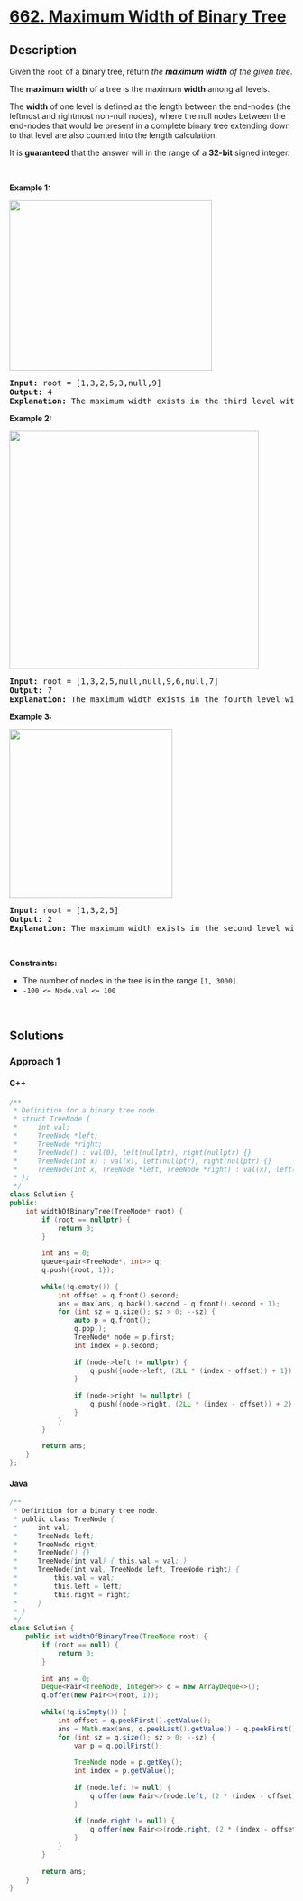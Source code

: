 # [662. Maximum Width of Binary Tree](https://leetcode.com/problems/maximum-width-of-binary-tree)

## Description

<p>Given the <code>root</code> of a binary tree, return <em>the <strong>maximum width</strong> of the given tree</em>.</p>

<p>The <strong>maximum width</strong> of a tree is the maximum <strong>width</strong> among all levels.</p>

<p>The <strong>width</strong> of one level is defined as the length between the end-nodes (the leftmost and rightmost non-null nodes), where the null nodes between the end-nodes that would be present in a complete binary tree extending down to that level are also counted into the length calculation.</p>

<p>It is <strong>guaranteed</strong> that the answer will in the range of a <strong>32-bit</strong> signed integer.</p>
<p>&nbsp;</p>

<p><strong class="example">Example 1:</strong></p>
<img alt="" src="https://fastly.jsdelivr.net/gh/doocs/leetcode@main/solution/0600-0699/0662.Maximum%20Width%20of%20Binary%20Tree/images/width1-tree.jpg" style="width: 359px; height: 302px;" />
<pre>
<strong>Input:</strong> root = [1,3,2,5,3,null,9]
<strong>Output:</strong> 4
<strong>Explanation:</strong> The maximum width exists in the third level with length 4 (5,3,null,9).
</pre>

<p><strong class="example">Example 2:</strong></p>
<img alt="" src="https://fastly.jsdelivr.net/gh/doocs/leetcode@main/solution/0600-0699/0662.Maximum%20Width%20of%20Binary%20Tree/images/maximum-width-of-binary-tree-v3.jpg" style="width: 442px; height: 422px;" />
<pre>
<strong>Input:</strong> root = [1,3,2,5,null,null,9,6,null,7]
<strong>Output:</strong> 7
<strong>Explanation:</strong> The maximum width exists in the fourth level with length 7 (6,null,null,null,null,null,7).
</pre>

<p><strong class="example">Example 3:</strong></p>
<img alt="" src="https://fastly.jsdelivr.net/gh/doocs/leetcode@main/solution/0600-0699/0662.Maximum%20Width%20of%20Binary%20Tree/images/width3-tree.jpg" style="width: 289px; height: 299px;" />
<pre>
<strong>Input:</strong> root = [1,3,2,5]
<strong>Output:</strong> 2
<strong>Explanation:</strong> The maximum width exists in the second level with length 2 (3,2).
</pre>
<p>&nbsp;</p>

<p><strong>Constraints:</strong></p>
<ul>
    <li>The number of nodes in the tree is in the range <code>[1, 3000]</code>.</li>
    <li><code>-100 &lt;= Node.val &lt;= 100</code></li>
</ul>
<p>&nbsp;</p>

## Solutions

### **Approach 1**

<!-- tabs:start -->

#### C++

```cpp
/**
 * Definition for a binary tree node.
 * struct TreeNode {
 *     int val;
 *     TreeNode *left;
 *     TreeNode *right;
 *     TreeNode() : val(0), left(nullptr), right(nullptr) {}
 *     TreeNode(int x) : val(x), left(nullptr), right(nullptr) {}
 *     TreeNode(int x, TreeNode *left, TreeNode *right) : val(x), left(left), right(right) {}
 * };
 */
class Solution {
public:
    int widthOfBinaryTree(TreeNode* root) {
        if (root == nullptr) {
            return 0;
        }
        
        int ans = 0;
        queue<pair<TreeNode*, int>> q;
        q.push({root, 1});
        
        while(!q.empty()) {
            int offset = q.front().second;
            ans = max(ans, q.back().second - q.front().second + 1);
            for (int sz = q.size(); sz > 0; --sz) {
                auto p = q.front();
                q.pop();
                TreeNode* node = p.first;
                int index = p.second;
                
                if (node->left != nullptr) {
                    q.push({node->left, (2LL * (index - offset)) + 1});
                }
                
                if (node->right != nullptr) {
                    q.push({node->right, (2LL * (index - offset)) + 2});
                }
            }
        }
        
        return ans;
    }
};
```

#### Java

```java
/**
 * Definition for a binary tree node.
 * public class TreeNode {
 *     int val;
 *     TreeNode left;
 *     TreeNode right;
 *     TreeNode() {}
 *     TreeNode(int val) { this.val = val; }
 *     TreeNode(int val, TreeNode left, TreeNode right) {
 *         this.val = val;
 *         this.left = left;
 *         this.right = right;
 *     }
 * }
 */
class Solution {
    public int widthOfBinaryTree(TreeNode root) {
        if (root == null) {
            return 0;
        }
        
        int ans = 0;
        Deque<Pair<TreeNode, Integer>> q = new ArrayDeque<>();
        q.offer(new Pair<>(root, 1));
        
        while(!q.isEmpty()) {
            int offset = q.peekFirst().getValue();
            ans = Math.max(ans, q.peekLast().getValue() - q.peekFirst().getValue() + 1);
            for (int sz = q.size(); sz > 0; --sz) {
                var p = q.pollFirst();
                
                TreeNode node = p.getKey();
                int index = p.getValue();
                
                if (node.left != null) {
                    q.offer(new Pair<>(node.left, (2 * (index - offset)) + 1));
                }
                
                if (node.right != null) {
                    q.offer(new Pair<>(node.right, (2 * (index - offset)) + 2));
                }
            }
        }
        
        return ans;
    }
}
```

<!-- tabs:end -->